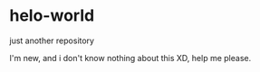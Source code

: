 # helo-world
just another repository

I'm new, and i don't know nothing about this XD, help me please.
